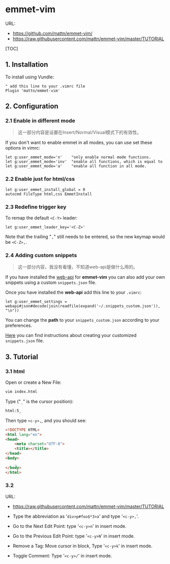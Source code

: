 # emmet-vim

URL:

- https://github.com/mattn/emmet-vim/
- https://raw.githubusercontent.com/mattn/emmet-vim/master/TUTORIAL

[TOC]

## 1. Installation

To install using Vundle:

```vim
" add this line to your .vimrc file
Plugin 'mattn/emmet-vim'
```

## 2. Configuration

### 2.1 Enable in different mode

> 这一部分内容是设置在Insert/Normal/Visual模式下的有效性。

If you don't want to enable emmet in all modes, you can use set these options in vimrc:

```vim
let g:user_emmet_mode='n'    "only enable normal mode functions.
let g:user_emmet_mode='inv'  "enable all functions, which is equal to
let g:user_emmet_mode='a'    "enable all function in all mode.
```

### 2.2 Enable just for html/css

```vim
let g:user_emmet_install_global = 0
autocmd FileType html,css EmmetInstall
```

### 2.3 Redefine trigger key

To remap the default `<C-Y>` leader:

```vim
let g:user_emmet_leader_key='<C-Z>'
```

Note that the trailing "`,`" still needs to be entered, so the new keymap would be `<C-Z>,`.

### 2.4 Adding custom snippets

> 这一部分内容，我没有看懂，不知道web-api是做什么用的。

If you have installed the [web-api](https://github.com/mattn/webapi-vim) for **emmet-vim** you can also add your own snippets using a custom `snippets.json` file.

Once you have installed the **web-api** add this line to your `.vimrc`:

```vim
let g:user_emmet_settings = webapi#json#decode(join(readfile(expand('~/.snippets_custom.json')), "\n"))
```

You can change the **path** to your `snippets_custom.json` according to your preferences.

[Here](http://docs.emmet.io/customization/snippets/) you can find instructions about creating your customized `snippets.json` file.


## 3. Tutorial

### 3.1 html

Open or create a New File:

```bash
vim index.html
```

Type ("`_`" is the cursor position):

```txt
html:5_
```

Then type `<c-y>,`, and you should see:

```html
<!DOCTYPE HTML>
<html lang="en">
<head>
	<meta charset="UTF-8">
	<title></title>
</head>
<body>
	_
</body>
</html>
```

### 3.2 

URL:

- https://raw.githubusercontent.com/mattn/emmet-vim/master/TUTORIAL

- Type the abbreviation as '`div>p#foo$*3>a`' and type '`<c-y>,`'.
- Go to the Next Edit Point: type '`<c-y>n`' in insert mode.
- Go to the Previous Edit Point: type '`<c-y>N`' in insert mode.
- Remove a Tag: Move cursor in block, Type '`<c-y>k`' in insert mode.
- Toggle Comment: Type '`<c-y>/`' in insert mode.



